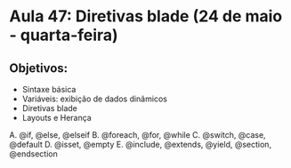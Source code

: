 # Aula 47: Diretivas blade (24 de maio - quarta-feira)

## Objetivos:
- Sintaxe básica
- Variáveis: exibição de dados dinâmicos
- Diretivas blade
- Layouts e Herança

A. @if, @else, @elseif
B. @foreach, @for, @while
C. @switch, @case, @default
D. @isset, @empty
E. @include, @extends, @yield, @section, @endsection